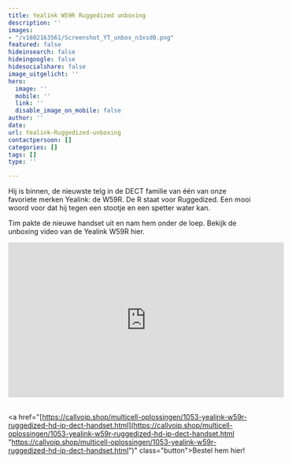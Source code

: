 ```yaml
---
title: Yealink W59R Ruggedized unboxing
description: ''
images:
- "/v1602163561/Screenshot_YT_unbox_n3xsd0.png"
featured: false
hideinsearch: false
hideingoogle: false
hidesocialshare: false
image_uitgelicht: ''
hero:
  image: ''
  mobile: ''
  link: ''
  disable_image_on_mobile: false
author: ''
date: 
url: Yealink-Ruggedized-unboxing
contactpersoon: []
categories: []
tags: []
type: ''

---
```

Hij is binnen, de nieuwste telg in de DECT familie van één van onze favoriete merken Yealink: de W59R. De R staat voor Ruggedized. Een mooi woord voor dat hij tegen een stootje en een spetter water kan. 

Tim pakte de nieuwe handset uit en nam hem onder de loep. Bekijk de unboxing video van de Yealink W59R hier. 

<iframe width="560" height="315" src="https://www.youtube.com/embed/div51k3mweM" frameborder="0" allow="accelerometer; autoplay; clipboard-write; encrypted-media; gyroscope; picture-in-picture" allowfullscreen></iframe><br><br>

<a href="[https://callvoip.shop/multicell-oplossingen/1053-yealink-w59r-ruggedized-hd-ip-dect-handset.html](https://callvoip.shop/multicell-oplossingen/1053-yealink-w59r-ruggedized-hd-ip-dect-handset.html "https://callvoip.shop/multicell-oplossingen/1053-yealink-w59r-ruggedized-hd-ip-dect-handset.html")" class="button">Bestel hem hier!</a>